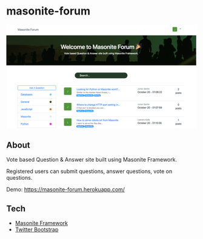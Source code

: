 # masonite-forum

![alt text](preview.png "Masonite Forum")

## About
Vote based Question & Answer site built using Masonite Framework. 

Registered users can submit questions, answer questions, vote on questions.

Demo: https://masonite-forum.herokuapp.com/

## Tech
* [Masonite Framework](http://github.com/MasoniteFramework/masonite)
* [Twitter Bootstrap](http://getbootstrap.com)
